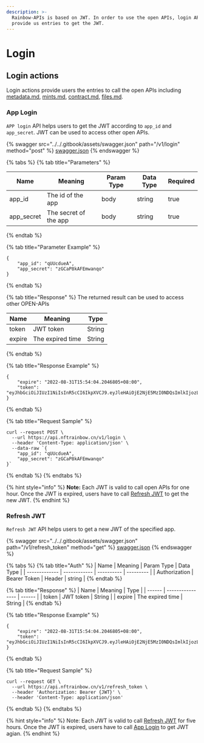 ```yaml
---
description: >-
  Rainbow-APIs is based on JWT. In order to use the open APIs, login APIs
  provide us entries to get the JWT.
---
```


# Login

## Login actions

Login actions provide users the entries to call the open APIs including [metadata.md](metadata.md "mention"), [mints.md](mints.md "mention"), [contract.md](contract.md "mention"), [files.md](files.md "mention").

### App Login

`APP login` API helps users to get the JWT according to `app_id` and `app_secret`. JWT can be used to access other open APIs.

{% swagger src="../../.gitbook/assets/swagger.json" path="/v1/login" method="post" %}
[swagger.json](../../.gitbook/assets/swagger.json)
{% endswagger %}

{% tabs %}
{% tab title="Parameters" %}
<table><thead><tr><th>Name</th><th>Meaning</th><th>Param Type</th><th>Data Type</th><th data-type="checkbox">Required</th></tr></thead><tbody><tr><td>app_id</td><td>The id of the app</td><td>body</td><td>string</td><td>true</td></tr><tr><td>app_secret</td><td>The secret of the app</td><td>body</td><td>string</td><td>true</td></tr></tbody></table>
{% endtab %}

{% tab title="Parameter Example" %}
```
{
    "app_id": "qUUcdueA",
    "app_secret": "zGCaP8kAFEmwanqo"
}
```
{% endtab %}

{% tab title="Response" %}
The returned result can be used to access other OPEN-APIs

| Name   | Meaning          | Type   |
| ------ | ---------------- | ------ |
| token  | JWT token        | String |
| expire | The expired time | String |
{% endtab %}

{% tab title="Response Example" %}
```
{
    "expire": "2022-08-31T15:54:04.2046805+08:00",
    "token": "eyJhbGciOiJIUzI1NiIsInR5cCI6IkpXVCJ9.eyJleHAiOjE2NjE5MzI0NDQsImlkIjozLCJvcmlnX2lhdCI6MTY1OTM0MDQ0NH0.BLkzyiQzxlljYLj5Gjjqjnd4fFm1GdoEduaVrVlU_Tw"
}
```
{% endtab %}

{% tab title="Request Sample" %}
```
curl --request POST \
  --url https://api.nftrainbow.cn/v1/login \
  --header 'Content-Type: application/json' \
  --data-raw `{
    "app_id": "qUUcdueA",
    "app_secret": "zGCaP8kAFEmwanqo"
}`
```
{% endtab %}
{% endtabs %}

{% hint style="info" %}
**Note:** Each JWT is valid to call open APIs for one hour. Once the JWT is expired, users have to call [Refresh JWT](login.md#refresh\_token) to get the new JWT.
{% endhint %}

### Refresh JWT

`Refresh JWT` API helps users to get a new JWT of the specified app.

{% swagger src="../../.gitbook/assets/swagger.json" path="/v1/refresh_token" method="get" %}
[swagger.json](../../.gitbook/assets/swagger.json)
{% endswagger %}

{% tabs %}
{% tab title="Auth" %}
| Name          | Meaning      | Param Type | Data Type |
| ------------- | ------------ | ---------- | --------- |
| Authorization | Bearer Token | Header     | string    |
{% endtab %}

{% tab title="Response" %}
| Name   | Meaning          | Type   |
| ------ | ---------------- | ------ |
| token  | JWT token        | String |
| expire | The expired time | String |
{% endtab %}

{% tab title="Response Example" %}
```
{
    "expire": "2022-08-31T15:54:04.2046805+08:00",
    "token": "eyJhbGciOiJIUzI1NiIsInR5cCI6IkpXVCJ9.eyJleHAiOjE2NjE5MzI0NDQsImlkIjozLCJvcmlnX2lhdCI6MTY1OTM0MDQ0NH0.BLkzyiQzxlljYLj5Gjjqjnd4fFm1GdoEduaVrVlU_Tw"
}
```
{% endtab %}

{% tab title="Request Sample" %}
```
curl --request GET \
  --url https://api.nftrainbow.cn/v1/refresh_token \
  --header 'Authorization: Bearer {JWT}' \
  --header 'Content-Type: application/json'
```
{% endtab %}
{% endtabs %}

{% hint style="info" %}
Note: Each JWT is valid to call [Refresh JWT](login.md#refresh\_token) for five hours. Once the JWT is expired, users have to call [App Login](login.md#login) to get JWT agian.
{% endhint %}

